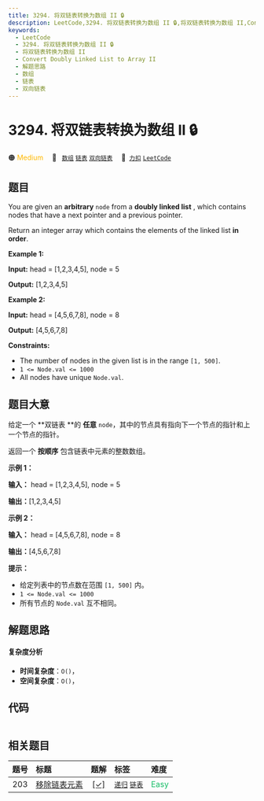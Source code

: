 ```yaml
---
title: 3294. 将双链表转换为数组 II 🔒
description: LeetCode,3294. 将双链表转换为数组 II 🔒,将双链表转换为数组 II,Convert Doubly Linked List to Array II,解题思路,数组,链表,双向链表
keywords:
  - LeetCode
  - 3294. 将双链表转换为数组 II 🔒
  - 将双链表转换为数组 II
  - Convert Doubly Linked List to Array II
  - 解题思路
  - 数组
  - 链表
  - 双向链表
---
```


# 3294. 将双链表转换为数组 II 🔒

🟠 <font color=#ffb800>Medium</font>&emsp; 🔖&ensp; [`数组`](/tag/array.md) [`链表`](/tag/linked-list.md) [`双向链表`](/tag/doubly-linked-list.md)&emsp; 🔗&ensp;[`力扣`](https://leetcode.cn/problems/convert-doubly-linked-list-to-array-ii) [`LeetCode`](https://leetcode.com/problems/convert-doubly-linked-list-to-array-ii)

## 题目

You are given an **arbitrary** `node` from a **doubly linked list** , which
contains nodes that have a next pointer and a previous pointer.

Return an integer array which contains the elements of the linked list **in
order**.



**Example 1:**

**Input:** head = [1,2,3,4,5], node = 5

**Output:** [1,2,3,4,5]

**Example 2:**

**Input:** head = [4,5,6,7,8], node = 8

**Output:** [4,5,6,7,8]



**Constraints:**

  * The number of nodes in the given list is in the range `[1, 500]`.
  * `1 <= Node.val <= 1000`
  * All nodes have unique `Node.val`.


## 题目大意

给定一个 **双链表  **的 **任意**  `node`，其中的节点具有指向下一个节点的指针和上一个节点的指针。

返回一个 **按顺序** 包含链表中元素的整数数组。



**示例 1：**

**输入：** head = [1,2,3,4,5], node = 5

**输出：**[1,2,3,4,5]

**示例 2：**

**输入：** head = [4,5,6,7,8], node = 8

**输出：**[4,5,6,7,8]



**提示：**

  * 给定列表中的节点数在范围 `[1, 500]` 内。
  * `1 <= Node.val <= 1000`
  * 所有节点的 `Node.val` 互不相同。


## 解题思路

#### 复杂度分析

- **时间复杂度**：`O()`，
- **空间复杂度**：`O()`，

## 代码

```javascript

```

## 相关题目

<!-- prettier-ignore -->
| 题号 | 标题 | 题解 | 标签 | 难度 |
| :------: | :------ | :------: | :------ | :------ |
| 203 | [移除链表元素](https://leetcode.com/problems/remove-linked-list-elements) | [[✓]](/problem/0203.md) |  [`递归`](/tag/recursion.md) [`链表`](/tag/linked-list.md) | <font color=#15bd66>Easy</font> |